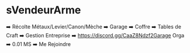 # sVendeurArme
➡️  Récolte Métaux/Levier/Canon/Mèche  ➡️ Garage ➡️ Coffre ➡️ Tables de Craft ➡️ Gestion Entreprise ➡️  https://discord.gg/CaaZ8Ndzf2Garage Orga ➡️ 0.01 MS  ➡️  Me Rejoindre 
